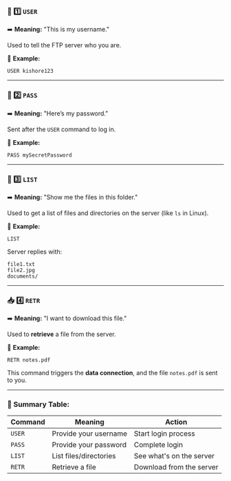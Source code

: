 ### 🔑 1️⃣ `USER`  
➡️ **Meaning:** "This is my username."

Used to tell the FTP server who you are.

🧠 **Example:**  
```
USER kishore123
```

---

### 🔐 2️⃣ `PASS`  
➡️ **Meaning:** "Here’s my password."

Sent after the `USER` command to log in.

🧠 **Example:**  
```
PASS mySecretPassword
```

---

### 📂 3️⃣ `LIST`  
➡️ **Meaning:** "Show me the files in this folder."

Used to get a list of files and directories on the server (like `ls` in Linux).

🧠 **Example:**
```
LIST
```

Server replies with:
```
file1.txt
file2.jpg
documents/
```

---

### 📥 4️⃣ `RETR`  
➡️ **Meaning:** "I want to download this file."

Used to **retrieve** a file from the server.

🧠 **Example:**  
```
RETR notes.pdf
```

This command triggers the **data connection**, and the file `notes.pdf` is sent to you.

---

### 🔁 Summary Table:

| Command | Meaning                        | Action                          |
|---------|--------------------------------|----------------------------------|
| `USER`  | Provide your username          | Start login process              |
| `PASS`  | Provide your password          | Complete login                   |
| `LIST`  | List files/directories         | See what's on the server         |
| `RETR`  | Retrieve a file                | Download from the server         |
